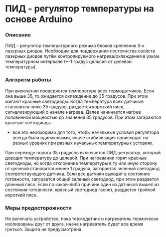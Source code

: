 # ПИД - регулятор температуры на основе Arduino

### Описание
ПИД - регулятор температурного режима блоков крепления 3-х лазерных диодов. Необходим для поддержания постоянства свойств лазерных диодов путём контролируемого нагрева/охлаждения в узком температурном интервале (+-1 градус цельсия от целевой температуры).

### Алгоритм работы

При включении проверяется температура всех термодатчиков. Если она выше 35, то ожидается охлаждение до 35 градусов. При этом мигают красные светодиоды.
Когда температура всех датчиков становится ниже 35 градуов, раздается короткий писк, сигнализирующий о начале нагрева.
Далее начинается нагрев половинной мощностью до значения 35 градусов. При этом загараются красные светодиоды.
* все это необходимо для того, чтобы начальные условия регулятора всегда были одинаковыми, иначе стабилизация происходит на разных уровнях при разных начальных температурных устовиях.

При переходе порога 35 градусов включается ПИД-регулятор, который доводит температуру до целевой.
При нагревании горят красные светодиоды, но когда отклонение температуры в ту или иную сторону от целевой становится менее 1 градуса, загорается зеленый светодиод соответствующего датчика.
Если все датчики выходят в состояние готовности, загорается общий зеленый светодиод, при этом раздается длинный писк.
Если по какой-либо причине один из датчиков вышел из состояния готовности, красный светодиод гаснет, раздается тройной короткий писк.

### Меры предосторожности
Не включать устройство, пока термодатчик и нагреватель термически изолированы друг от друга, иначе нагреватель будет все время греться. Защита не предусмотрена.
